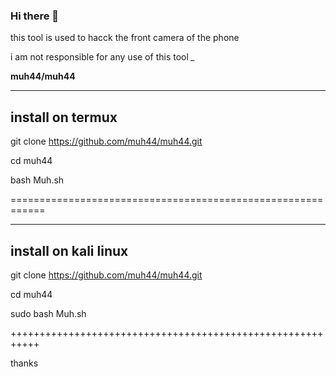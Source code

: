  ### Hi there 👋
 
 this tool is used to hacck the front camera of the phone 
 
 i am not responsible for any use of this tool *_*
 
 **muh44/muh44** 

 _________________
 install on termux  
 -----------------
 
 git clone https://github.com/muh44/muh44.git

 cd muh44 

 bash Muh.sh
 
 ============================================================
 _____________________
 install on kali linux
 ---------------------
 
 git clone https://github.com/muh44/muh44.git
 
 cd muh44
 
 sudo bash Muh.sh
 
 +++++++++++++++++++++++++++++++++++++++++++++++++++++++++++

 thanks

